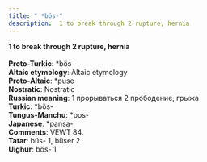 ```yaml
---
title: " *bös-"
description:  1 to break through 2 rupture, hernia
---
```

<p data-pagefind-weight="0.5">
<strong> 1 to break through 2 rupture, hernia</strong><br><br>
<strong>Proto-Turkic</strong>:  *bös-<br>
<strong>Altaic etymology</strong>:  Altaic etymology<br>
<strong> Proto-Altaic</strong>:  *puse<br>
<strong>Nostratic</strong>:  Nostratic<br>
<strong>Russian meaning</strong>:  1 прорываться 2 прободение, грыжа<br>
<strong>Turkic</strong>:  *bös-<br>
<strong>Tungus-Manchu</strong>:  *pos-<br>
<strong>Japanese</strong>:  *pansa-<br>
<strong>Comments</strong>:  VEWT 84.<br>
<strong>Tatar</strong>:  büs- 1, büser 2<br>
<strong>Uighur</strong>:  bös- 1<br>

</p>

